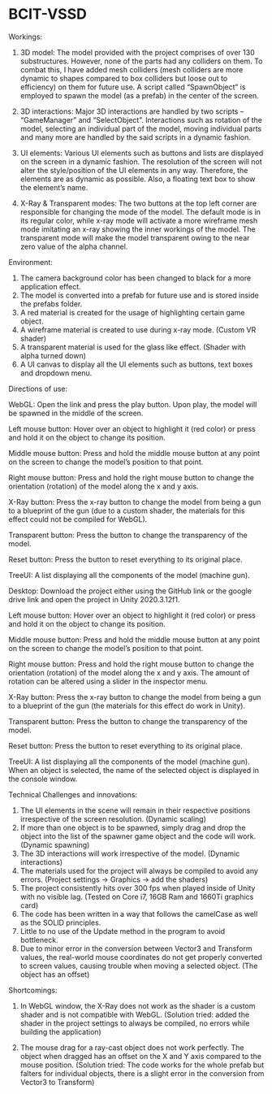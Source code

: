 # BCIT-VSSD

Workings:
1.	3D model: The model provided with the project comprises of over 130 substructures. However, none of the parts had any colliders on them. To combat this, I have added mesh colliders (mesh colliders are more dynamic to shapes compared to box colliders but loose out to efficiency) on them for future use. A script called “SpawnObject” is employed to spawn the model (as a prefab) in the center of the screen. 

2.	3D interactions: Major 3D interactions are handled by two scripts – “GameManager” and “SelectObject”. Interactions such as rotation of the model, selecting an individual part of the model, moving individual parts and many more are handled by the said scripts in a dynamic fashion.

3.	UI elements: Various UI elements such as buttons and lists are displayed on the screen in a dynamic fashion. The resolution of the screen will not alter the style/position of the UI elements in any way. Therefore, the elements are as dynamic as possible. Also, a floating text box to show the element’s name.

4.	X-Ray & Transparent modes: The two buttons at the top left corner are responsible for changing the mode of the model. The default mode is in its regular color, while x-ray mode will activate a more wireframe mesh mode imitating an x-ray showing the inner workings of the model. The transparent mode will make the model transparent owing to the near zero value of the alpha channel.

Environment:
1.	The camera background color has been changed to black for a more application effect.
2.	The model is converted into a prefab for future use and is stored inside the prefabs folder.
3.	A red material is created for the usage of highlighting certain game object.
4.	A wireframe material is created to use during x-ray mode. (Custom VR shader)
5.	A transparent material is used for the glass like effect. (Shader with alpha turned down)
6.	A UI canvas to display all the UI elements such as buttons, text boxes and dropdown menu.



Directions of use:

WebGL:
Open the link and press the play button. Upon play, the model will be spawned in the middle of the screen. 

Left mouse button: Hover over an object to highlight it (red color) or press and hold it on the object to change its position.

Middle mouse button: Press and hold the middle mouse button at any point on the screen to change the model’s position to that point.

Right mouse button: Press and hold the right mouse button to change the orientation (rotation) of the model along the x and y axis.

X-Ray button: Press the x-ray button to change the model from being a gun to a blueprint of the gun (due to a custom shader, the materials for this effect could not be compiled for WebGL).

Transparent button: Press the button to change the transparency of the model.

Reset button: Press the button to reset everything to its original place.

TreeUI: A list displaying all the components of the model (machine gun).

Desktop:
Download the project either using the GitHub link or the google drive link and open the project in Unity 2020.3.12f1.

Left mouse button: Hover over an object to highlight it (red color) or press and hold it on the object to change its position.

Middle mouse button: Press and hold the middle mouse button at any point on the screen to change the model’s position to that point.

Right mouse button: Press and hold the right mouse button to change the orientation (rotation) of the model along the x and y axis. The amount of rotation can be altered using a slider in the inspector menu.

X-Ray button: Press the x-ray button to change the model from being a gun to a blueprint of the gun (the materials for this effect do work in Unity).

Transparent button: Press the button to change the transparency of the model.

Reset button: Press the button to reset everything to its original place.

TreeUI: A list displaying all the components of the model (machine gun). When an object is selected, the name of the selected object is displayed in the console window.

Technical Challenges and innovations:
1.	The UI elements in the scene will remain in their respective positions irrespective of the screen resolution. (Dynamic scaling)
2.	If more than one object is to be spawned, simply drag and drop the object into the list of the spawner game object and the code will work. (Dynamic spawning)
3.	The 3D interactions will work irrespective of the model. (Dynamic interactions)
4.	The materials used for the project will always be compiled to avoid any errors. (Project settings -> Graphics -> add the shaders)
5.	The project consistently hits over 300 fps when played inside of Unity with no visible lag. (Tested on Core i7, 16GB Ram and 1660Ti graphics card)
6.	The code has been written in a way that follows the camelCase as well as the SOLID principles.
7.	Little to no use of the Update method in the program to avoid bottleneck.
8.	Due to minor error in the conversion between Vector3 and Transform values, the real-world mouse coordinates do not get properly converted to screen values, causing trouble when moving a selected object. (The object has an offset)

Shortcomings:
1.	In WebGL window, the X-Ray does not work as the shader is a custom shader and is not compatible with WebGL. (Solution tried: added the shader in the project settings to always be compiled, no errors while building the application)

2.	The mouse drag for a ray-cast object does not work perfectly. The object when dragged has an offset on the X and Y axis compared to the mouse position. (Solution tried: The code works for the whole prefab but falters for individual objects, there is a slight error in the conversion from Vector3 to Transform)


